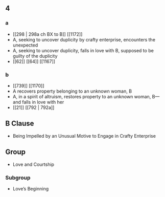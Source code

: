 ## 4
### a
- [[298 | 298a ch BX to B]] [[1172]] 
- A, seeking to uncover duplicity by crafty enterprise, encounters the unexpected
- A, seeking to uncover duplicity, falls in love with B, supposed to be guilty of the duplicity
- [[62]] [[64]] [[1167]] 

### b
- [[739]] [[1170]] 
- A recovers property belonging to an unknown woman, B
- A, in a spirit of altruism, restores property to an unknown woman, B—and falls in love with her
- [[21]] [[792 | 792a]] 

## B Clause
- Being Impelled by an Unusual Motive to Engage in Crafty Enterprise

## Group
- Love and Courtship

### Subgroup
- Love’s Beginning


